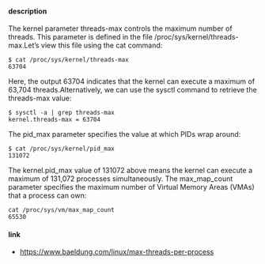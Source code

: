 #### description
The kernel parameter threads-max controls the maximum number of threads. This parameter is defined in the file /proc/sys/kernel/threads-max.Let’s view this file using the cat command:
```
$ cat /proc/sys/kernel/threads-max
63704
```
Here, the output 63704 indicates that the kernel can execute a maximum of 63,704 threads.Alternatively, we can use the sysctl command to retrieve the threads-max value:
```
$ sysctl -a | grep threads-max
kernel.threads-max = 63704
```
The pid_max parameter specifies the value at which PIDs wrap around:
```
$ cat /proc/sys/kernel/pid_max 
131072
```
The kernel.pid_max value of 131072 above means the kernel can execute a maximum of 131,072 processes simultaneously. The max_map_count parameter specifies the maximum number of Virtual Memory Areas (VMAs) that a process can own:
```
cat /proc/sys/vm/max_map_count
65530
```

#### link
- https://www.baeldung.com/linux/max-threads-per-process

